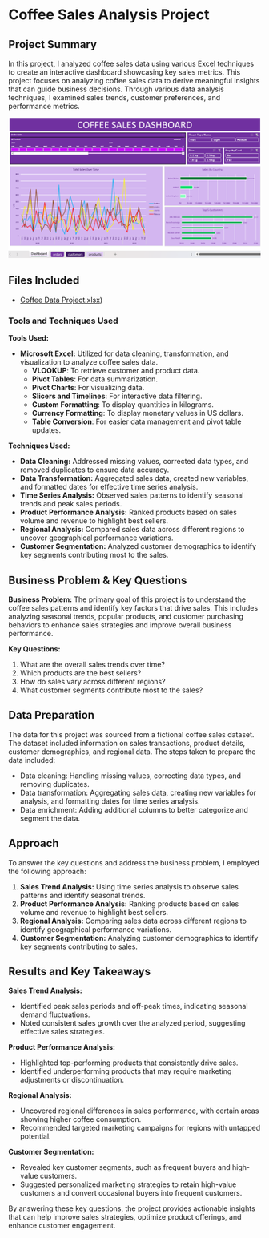 # Coffee Sales Analysis Project

## Project Summary
In this project, I analyzed coffee sales data using various Excel techniques to create an interactive dashboard showcasing key sales metrics.  This project focuses on analyzing coffee sales data to derive meaningful insights that can guide business decisions. Through various data analysis techniques, I examined sales trends, customer preferences, and performance metrics.

![Dashboard Screenshot](https://github.com/danartech/Coffee-Sales-Analysis-Excel-Project/blob/main/Coffee%20Shop%20Project.png)

## Files Included
- [Coffee Data Project.xlsx](https://github.com/danartech/Coffee-Sales-Analysis-Excel-Project/blob/main/Coffee%20Data%20Project.xlsx))

### Tools and Techniques Used

**Tools Used:**
- **Microsoft Excel:** Utilized for data cleaning, transformation, and visualization to analyze coffee sales data.
  - **VLOOKUP**: To retrieve customer and product data.
  - **Pivot Tables**: For data summarization.
  - **Pivot Charts**: For visualizing data.
  - **Slicers and Timelines**: For interactive data filtering.
  - **Custom Formatting**: To display quantities in kilograms.
  - **Currency Formatting**: To display monetary values in US dollars.
  - **Table Conversion**: For easier data management and pivot table updates.

**Techniques Used:**
- **Data Cleaning:** Addressed missing values, corrected data types, and removed duplicates to ensure data accuracy.
- **Data Transformation:** Aggregated sales data, created new variables, and formatted dates for effective time series analysis.
- **Time Series Analysis:** Observed sales patterns to identify seasonal trends and peak sales periods.
- **Product Performance Analysis:** Ranked products based on sales volume and revenue to highlight best sellers.
- **Regional Analysis:** Compared sales data across different regions to uncover geographical performance variations.
- **Customer Segmentation:** Analyzed customer demographics to identify key segments contributing most to the sales.

## Business Problem & Key Questions
**Business Problem:**
The primary goal of this project is to understand the coffee sales patterns and identify key factors that drive sales. This includes analyzing seasonal trends, popular products, and customer purchasing behaviors to enhance sales strategies and improve overall business performance.

**Key Questions:**
1. What are the overall sales trends over time?
2. Which products are the best sellers?
3. How do sales vary across different regions?
4. What customer segments contribute most to the sales?

## Data Preparation
The data for this project was sourced from a fictional coffee sales dataset. The dataset included information on sales transactions, product details, customer demographics, and regional data. The steps taken to prepare the data included:
- Data cleaning: Handling missing values, correcting data types, and removing duplicates.
- Data transformation: Aggregating sales data, creating new variables for analysis, and formatting dates for time series analysis.
- Data enrichment: Adding additional columns to better categorize and segment the data.

## Approach
To answer the key questions and address the business problem, I employed the following approach:
1. **Sales Trend Analysis:** Using time series analysis to observe sales patterns and identify seasonal trends.
2. **Product Performance Analysis:** Ranking products based on sales volume and revenue to highlight best sellers.
3. **Regional Analysis:** Comparing sales data across different regions to identify geographical performance variations.
4. **Customer Segmentation:** Analyzing customer demographics to identify key segments contributing to sales.

## Results and Key Takeaways
**Sales Trend Analysis:**
- Identified peak sales periods and off-peak times, indicating seasonal demand fluctuations.
- Noted consistent sales growth over the analyzed period, suggesting effective sales strategies.

**Product Performance Analysis:**
- Highlighted top-performing products that consistently drive sales.
- Identified underperforming products that may require marketing adjustments or discontinuation.

**Regional Analysis:**
- Uncovered regional differences in sales performance, with certain areas showing higher coffee consumption.
- Recommended targeted marketing campaigns for regions with untapped potential.

**Customer Segmentation:**
- Revealed key customer segments, such as frequent buyers and high-value customers.
- Suggested personalized marketing strategies to retain high-value customers and convert occasional buyers into frequent customers.

By answering these key questions, the project provides actionable insights that can help improve sales strategies, optimize product offerings, and enhance customer engagement.
